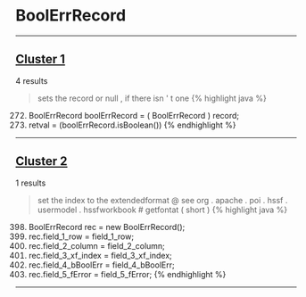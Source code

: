 # BoolErrRecord

***

## [Cluster 1](./1)
4 results
> sets the record or null , if there isn ' t one 
{% highlight java %}
272. BoolErrRecord boolErrRecord = ( BoolErrRecord ) record;
274. retval = (boolErrRecord.isBoolean())
{% endhighlight %}

***

## [Cluster 2](./2)
1 results
> set the index to the extendedformat @ see org . apache . poi . hssf . usermodel . hssfworkbook # getfontat ( short ) 
{% highlight java %}
398. BoolErrRecord rec = new BoolErrRecord();
399. rec.field_1_row = field_1_row;
400. rec.field_2_column = field_2_column;
401. rec.field_3_xf_index = field_3_xf_index;
402. rec.field_4_bBoolErr = field_4_bBoolErr;
403. rec.field_5_fError = field_5_fError;
{% endhighlight %}

***

